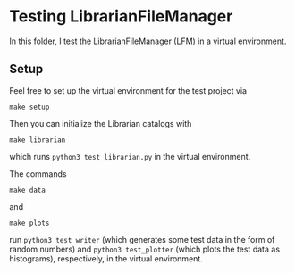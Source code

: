 # Testing LibrarianFileManager

In this folder, I test the LibrarianFileManager (LFM) in a virtual environment.

## Setup
Feel free to set up the virtual environment for the test project via
```
make setup
```

Then you can initialize the Librarian catalogs with
```
make librarian
```
which runs `python3 test_librarian.py` in the virtual environment.

The commands
```
make data
```
and
```
make plots
```
run `python3 test_writer` (which generates some test data in the form of random numbers) and `python3 test_plotter` (which plots the test data as histograms), respectively, in the virtual environment.
